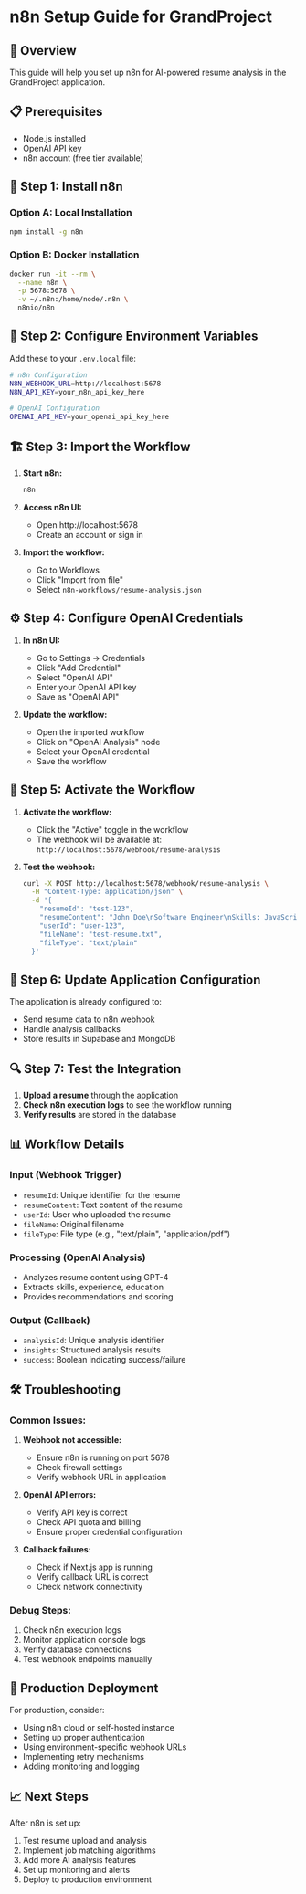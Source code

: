 # n8n Setup Guide for GrandProject

## 🚀 **Overview**
This guide will help you set up n8n for AI-powered resume analysis in the GrandProject application.

## 📋 **Prerequisites**
- Node.js installed
- OpenAI API key
- n8n account (free tier available)

## 🔧 **Step 1: Install n8n**

### Option A: Local Installation
```bash
npm install -g n8n
```

### Option B: Docker Installation
```bash
docker run -it --rm \
  --name n8n \
  -p 5678:5678 \
  -v ~/.n8n:/home/node/.n8n \
  n8nio/n8n
```

## 🔑 **Step 2: Configure Environment Variables**

Add these to your `.env.local` file:
```bash
# n8n Configuration
N8N_WEBHOOK_URL=http://localhost:5678
N8N_API_KEY=your_n8n_api_key_here

# OpenAI Configuration
OPENAI_API_KEY=your_openai_api_key_here
```

## 🏗️ **Step 3: Import the Workflow**

1. **Start n8n:**
   ```bash
   n8n
   ```

2. **Access n8n UI:**
   - Open http://localhost:5678
   - Create an account or sign in

3. **Import the workflow:**
   - Go to Workflows
   - Click "Import from file"
   - Select `n8n-workflows/resume-analysis.json`

## ⚙️ **Step 4: Configure OpenAI Credentials**

1. **In n8n UI:**
   - Go to Settings → Credentials
   - Click "Add Credential"
   - Select "OpenAI API"
   - Enter your OpenAI API key
   - Save as "OpenAI API"

2. **Update the workflow:**
   - Open the imported workflow
   - Click on "OpenAI Analysis" node
   - Select your OpenAI credential
   - Save the workflow

## 🔗 **Step 5: Activate the Workflow**

1. **Activate the workflow:**
   - Click the "Active" toggle in the workflow
   - The webhook will be available at: `http://localhost:5678/webhook/resume-analysis`

2. **Test the webhook:**
   ```bash
   curl -X POST http://localhost:5678/webhook/resume-analysis \
     -H "Content-Type: application/json" \
     -d '{
       "resumeId": "test-123",
       "resumeContent": "John Doe\nSoftware Engineer\nSkills: JavaScript, React, Node.js",
       "userId": "user-123",
       "fileName": "test-resume.txt",
       "fileType": "text/plain"
     }'
   ```

## 🎯 **Step 6: Update Application Configuration**

The application is already configured to:
- Send resume data to n8n webhook
- Handle analysis callbacks
- Store results in Supabase and MongoDB

## 🔍 **Step 7: Test the Integration**

1. **Upload a resume** through the application
2. **Check n8n execution logs** to see the workflow running
3. **Verify results** are stored in the database

## 📊 **Workflow Details**

### **Input (Webhook Trigger)**
- `resumeId`: Unique identifier for the resume
- `resumeContent`: Text content of the resume
- `userId`: User who uploaded the resume
- `fileName`: Original filename
- `fileType`: File type (e.g., "text/plain", "application/pdf")

### **Processing (OpenAI Analysis)**
- Analyzes resume content using GPT-4
- Extracts skills, experience, education
- Provides recommendations and scoring

### **Output (Callback)**
- `analysisId`: Unique analysis identifier
- `insights`: Structured analysis results
- `success`: Boolean indicating success/failure

## 🛠️ **Troubleshooting**

### **Common Issues:**

1. **Webhook not accessible:**
   - Ensure n8n is running on port 5678
   - Check firewall settings
   - Verify webhook URL in application

2. **OpenAI API errors:**
   - Verify API key is correct
   - Check API quota and billing
   - Ensure proper credential configuration

3. **Callback failures:**
   - Check if Next.js app is running
   - Verify callback URL is correct
   - Check network connectivity

### **Debug Steps:**
1. Check n8n execution logs
2. Monitor application console logs
3. Verify database connections
4. Test webhook endpoints manually

## 🔄 **Production Deployment**

For production, consider:
- Using n8n cloud or self-hosted instance
- Setting up proper authentication
- Using environment-specific webhook URLs
- Implementing retry mechanisms
- Adding monitoring and logging

## 📈 **Next Steps**

After n8n is set up:
1. Test resume upload and analysis
2. Implement job matching algorithms
3. Add more AI analysis features
4. Set up monitoring and alerts
5. Deploy to production environment 